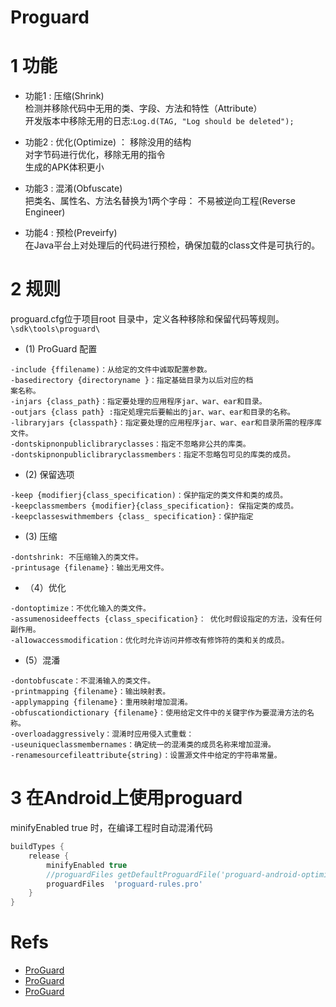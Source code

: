 # Proguard
# 1 功能
- 功能1 : 压缩(Shrink)   
检测并移除代码中无用的类、字段、方法和特性（Attribute）   
开发版本中移除无用的日志:`Log.d(TAG, "Log should be deleted"); ` 

- 功能2 : 优化(Optimize)  ： 移除没用的结构   
对字节码进行优化，移除无用的指令   
生成的APK体积更小  

- 功能3 : 混淆(Obfuscate)  
把类名、属性名、方法名替换为1两个字母：
不易被逆向工程(Reverse Engineer)     

- 功能4 : 预检(Preveirfy)     
在Java平台上对处理后的代码进行预检，确保加载的class文件是可执行的。

# 2 规则
proguard.cfg位于项目root 目录中，定义各种移除和保留代码等规则。
 `\sdk\tools\proguard\`

- (1) ProGuard 配置
```
-include {ffilename)：从给定的文件中诚取配置参数。  
-basedirectory {directoryname }：指定基础目录为以后对应的档  
案名称。
-injars {class_path}：指定要处理的应用程序jar、war、ear和目录。    
-outjars {class path} :指定処理完后要輸出的jar、war、ear和目录的名称。
-libraryjars {classpath}：指定要处理的应用程序jar、war、ear和目录所需的程序库文件。
-dontskipnonpubliclibraryclasses：指定不忽略非公共的库类。
-dontskipnonpubliclibraryclassmembers：指定不忽略包可见的库类的成员。
```


- (2) 保留选项
```
-keep {modifierj{class_specification)：保护指定的类文件和类的成员。  
-keepclassmembers {modifier}{class_specification}: 保指定类的成员。     
-keepclasseswithmembers {class_ specification}：保护指定    
```
- (3) 压缩
```
-dontshrink: 不压缩输入的类文件。
-printusage {filename}：输出无用文件。
```

- （4）优化

```
-dontoptimize：不优化输入的类文件。
-assumenosideeffects {class_specification}： 优化时假设指定的方法，没有任何副作用。
-al1owaccessmodification：优化时允许访问并修改有修饰符的类和关的成员。
```
- (5）混潘
```
-dontobfuscate：不混淆输入的类文件。
-printmapping {filename}：输出映射表。
-applymapping {filename}：重用映射增加混淆。
-obfuscationdictionary {filename}：使用给定文件中的关键宇作为要混滑方法的名称。
-overloadaggressively：混淆时应用侵入式重载：
-useuniqueclassmembernames：确定统一的混淆类的成员名称来增加混滑。
-renamesourcefileattribute{string)：设置源文件中给定的宇符串常量。
```

# 3 在Android上使用proguard

minifyEnabled true  时，在编译工程时自动混淆代码
```gradle
buildTypes {
    release {
        minifyEnabled true
        //proguardFiles getDefaultProguardFile('proguard-android-optimize.txt'), 'proguard-rules.pro'
        proguardFiles  'proguard-rules.pro'
    }
}
```

# Refs
- [ProGuard](https://www.cnblogs.com/cr330326/p/5534915.html)
- [ProGuard](https://blog.csdn.net/jjbheda/article/details/66973522)
- [ProGuard](https://blog.csdn.net/lhd201006/article/details/72913071)
